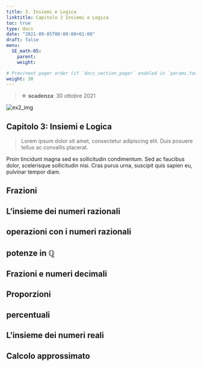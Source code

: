 ```yaml
---
title: 3. Insiemi e Logica
linktitle: Capitolo 3 Insiemi e Logica
toc: true
type: docs
date: "2021-09-05T00:00:00+01:00"
draft: false
menu:
  SE_math-05:
    parent:
    weight:

# Prev/next pager order (if `docs_section_pager` enabled in `params.toml`)
weight: 30
---
```


> ☆ **scadenza**: 30 ottobre 2021

![ex2_img](../ex2_img.png)

## Capitolo 3: Insiemi e Logica

> Lorem ipsum dolor sit amet, consectetur adipiscing elit. Duis posuere tellus ac convallis placerat.

Proin tincidunt magna sed ex sollicitudin condimentum. Sed ac faucibus dolor, scelerisque sollicitudin nisi. Cras purus urna, suscipit quis sapien eu, pulvinar tempor diam.

## Frazioni

## L’insieme dei numeri razionali

## operazioni con i numeri razionali

## potenze in $\mathbb{Q}$

## Frazioni e numeri decimali

## Proporzioni

## percentuali

## L’insieme dei numeri reali

## Calcolo approssimato
